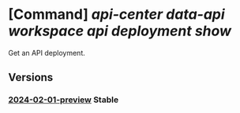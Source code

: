 # [Command] _api-center data-api workspace api deployment show_

Get an API deployment.

## Versions

### [2024-02-01-preview](/Resources/data-plane/apicenter.dataapi/L3dvcmtzcGFjZXMve30vYXBpcy97fS9kZXBsb3ltZW50cy97fQ==/2024-02-01-preview.xml) **Stable**

<!-- data-plane:apicenter.dataapi /workspaces/{}/apis/{}/deployments/{} 2024-02-01-preview -->
